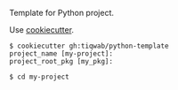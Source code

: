 Template for Python project.

Use [cookiecutter](https://github.com/cookiecutter/cookiecutter).

```
$ cookiecutter gh:tiqwab/python-template
project_name [my-project]:
project_root_pkg [my_pkg]:

$ cd my-project
```
